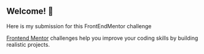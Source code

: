 ## Welcome! 👋

Here is my submission for this FrontEndMentor challenge

[Frontend Mentor](https://www.frontendmentor.io) challenges help you improve your coding skills by building realistic projects.
